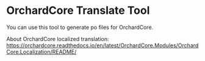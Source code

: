 # OrchardCore Translate Tool
You can use this tool to generate po files for OrchardCore.

About OrchardCore localized translation:
https://orchardcore.readthedocs.io/en/latest/OrchardCore.Modules/OrchardCore.Localization/README/
